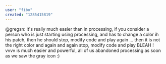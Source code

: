 ```yaml
---
user: "fibo"
created: "1285415819"
---
```


@gregsn: it's really much easier than in processing, if you consider a person who is just starting using processing, and has to change a color ih his patch, then he should stop, modify code and play again ... then it is not the right color and again and again stop, modify code and play BLEAH ! vvvv is much easier and powerful, all of us abandoned processing as soon as we saw the gray icon :)
